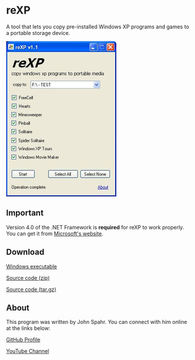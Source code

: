 # reXP
A tool that lets you copy pre-installed Windows XP programs and games to a portable storage device.

![reXP Screenshot](https://github.com/JohnSpahr/reXP/blob/master/screenshot.jpg?raw=true)

## Important
Version 4.0 of the .NET Framework is **required** for reXP to work properly. You can get it from [Microsoft's website](https://www.microsoft.com/en-us/download/confirmation.aspx?id=17718).

## Download
[Windows executable](https://github.com/JohnSpahr/reXP/releases/download/v1.2/reXP_v1.2.exe)

[Source code (zip)](https://github.com/JohnSpahr/reXP/archive/v1.2.zip)

[Source code (tar.gz)](https://github.com/JohnSpahr/reXP/archive/v1.2.tar.gz)

## About
This program was written by John Spahr. You can connect with him online at the links below:

[GitHub Profile](https://github.com/JohnSpahr)

[YouTube Channel](https://www.youtube.com/channel/UCWq1rPvYqWjZkG0mru14BJw)

